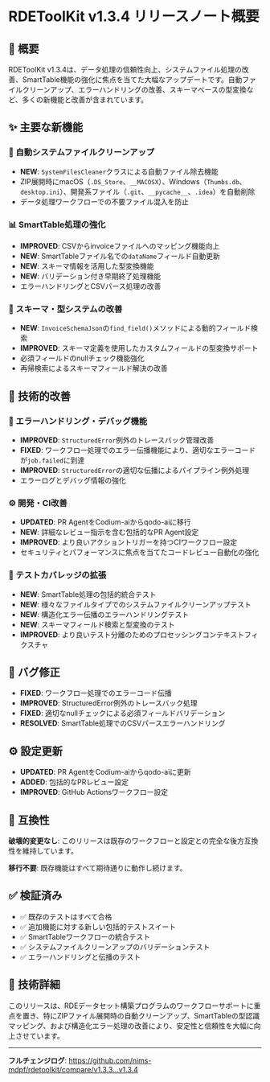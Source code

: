 # RDEToolKit v1.3.4 リリースノート概要

## 🚀 概要

RDEToolKit v1.3.4は、データ処理の信頼性向上、システムファイル処理の改善、SmartTable機能の強化に焦点を当てた大幅なアップデートです。自動ファイルクリーンアップ、エラーハンドリングの改善、スキーマベースの型変換など、多くの新機能と改善が含まれています。

## ✨ 主要な新機能

### 🧹 自動システムファイルクリーンアップ
- **NEW**: `SystemFilesCleaner`クラスによる自動ファイル除去機能
- ZIP展開時にmacOS（`.DS_Store`、`__MACOSX`）、Windows（`Thumbs.db`、`desktop.ini`）、開発系ファイル（`.git`、`__pycache__`、`.idea`）を自動削除
- データ処理ワークフローでの不要ファイル混入を防止

### 📊 SmartTable処理の強化  
- **IMPROVED**: CSVからinvoiceファイルへのマッピング機能向上
- **NEW**: SmartTableファイル名での`dataName`フィールド自動更新
- **NEW**: スキーマ情報を活用した型変換機能
- **NEW**: バリデーション付き早期終了処理機能
- エラーハンドリングとCSVパース処理の改善

### 🔧 スキーマ・型システムの改善
- **NEW**: `InvoiceSchemaJson`の`find_field()`メソッドによる動的フィールド検索
- **IMPROVED**: スキーマ定義を使用したカスタムフィールドの型変換サポート
- 必須フィールドのnullチェック機能強化
- 再帰検索によるスキーマフィールド解決の改善

## 🔧 技術的改善

### 🚨 エラーハンドリング・デバッグ機能
- **IMPROVED**: `StructuredError`例外のトレースバック管理改善
- **FIXED**: ワークフロー処理でのエラー伝播機能により、適切なエラーコードが`job.failed`に到達
- **IMPROVED**: `StructuredError`の適切な伝播によるパイプライン例外処理
- エラーログとデバッグ情報の強化

### ⚙️ 開発・CI改善
- **UPDATED**: PR AgentをCodium-aiからqodo-aiに移行
- **NEW**: 詳細なレビュー指示を含む包括的なPR Agent設定
- **IMPROVED**: より良いアクショントリガーを持つCIワークフロー設定
- セキュリティとパフォーマンスに焦点を当てたコードレビュー自動化の強化

### 🧪 テストカバレッジの拡張
- **NEW**: SmartTable処理の包括的統合テスト
- **NEW**: 様々なファイルタイプでのシステムファイルクリーンアップテスト
- **NEW**: 構造化エラー伝播のエラーハンドリングテスト  
- **NEW**: スキーマフィールド検索と型変換のテスト
- **IMPROVED**: より良いテスト分離のためのプロセッシングコンテキストフィクスチャ

## 🐛 バグ修正

- **FIXED**: ワークフロー処理でのエラーコード伝播
- **IMPROVED**: StructuredError例外のトレースバック処理
- **FIXED**: 適切なnullチェックによる必須フィールドバリデーション  
- **RESOLVED**: SmartTable処理でのCSVパースエラーハンドリング

## ⚙️ 設定更新

- **UPDATED**: PR AgentをCodium-aiからqodo-aiに更新
- **ADDED**: 包括的なPRレビュー設定
- **IMPROVED**: GitHub Actionsワークフロー設定

## 🔄 互換性

**破壊的変更なし**: このリリースは既存のワークフローと設定との完全な後方互換性を維持しています。

**移行不要**: 既存機能はすべて期待通りに動作し続けます。

## ✅ 検証済み

- ✅ 既存のテストはすべて合格
- ✅ 追加機能に対する新しい包括的テストスイート
- ✅ SmartTableワークフローの統合テスト
- ✅ システムファイルクリーンアップのバリデーションテスト
- ✅ エラーハンドリングと伝播のテスト

## 📝 技術詳細

このリリースは、RDEデータセット構築プログラムのワークフローサポートに重点を置き、特にZIPファイル展開時の自動クリーンアップ、SmartTableの型認識マッピング、および構造化エラー処理の改善により、安定性と信頼性を大幅に向上させています。

---

**フルチェンジログ**: https://github.com/nims-mdpf/rdetoolkit/compare/v1.3.3...v1.3.4